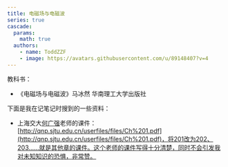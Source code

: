 ```yaml
---
title: 电磁场与电磁波
series: true
cascade:
  params:
    math: true
  authors:
    - name: ToddZZF
    - image: https://avatars.githubusercontent.com/u/89148407?v=4
---
```


<!--more-->

教科书：

* 《电磁场与电磁波》马冰然 华南理工大学出版社

下面是我在记笔记时搜到的一些资料：

* 上海交大[何广强](http://qnp.sjtu.edu.cn/content.aspx?info_lb=80&flag=39)老师的课件：[http://qnp.sjtu.edu.cn/userfiles/files/Ch%201.pdf](http://qnp.sjtu.edu.cn/userfiles/files/Ch%201.pdf)，将201改为202、203……就是其他章的课件。这个老师的课件写得十分清楚，同时不会引发我对未知知识的恐惧，非常赞。